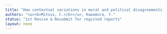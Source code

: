 ```yaml
---
title: "How contextual variations in moral and political disagreements influence the perception of not taking a side."
authors: "<u><b>Mitsui, C.</b></u>, Kawamura, Y."
status: "1st Revise & Resubmit for registed reports"
layout: none
---
```


